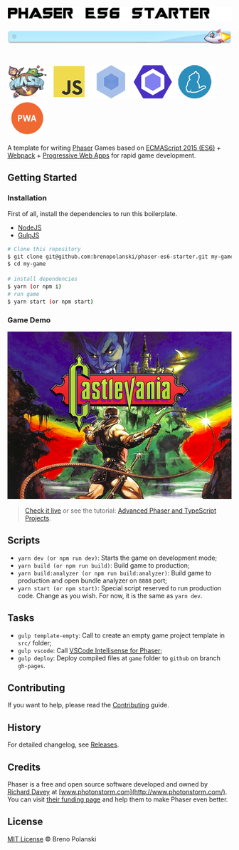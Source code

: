 <p align="center">
  <img src="https://raw.githubusercontent.com/brenopolanski/phaser-es6-starter/gh-assets/phaser-es6-starter.png">
</p>

![div](https://raw.githubusercontent.com/brenopolanski/phaser-es6-starter/gh-assets/div.png)

<br />

[![Phaser](https://raw.githubusercontent.com/brenopolanski/phaser-es6-starter/gh-assets/icon-phaser.png)](http://phaser.io/)
[![ES6](https://raw.githubusercontent.com/brenopolanski/phaser-es6-starter/gh-assets/icon-js.png)](https://www.ecma-international.org/ecma-262/6.0/)
[![Webpack](https://raw.githubusercontent.com/brenopolanski/phaser-es6-starter/gh-assets/icon-webpack.png)](https://webpack.github.io/)
[![ESLint](https://raw.githubusercontent.com/brenopolanski/phaser-es6-starter/gh-assets/icon-eslint.png)](http://eslint.org/)
[![Yarn](https://raw.githubusercontent.com/brenopolanski/phaser-es6-starter/gh-assets/icon-yarn.png)](https://yarnpkg.com/)
[![PWA](https://raw.githubusercontent.com/brenopolanski/phaser-es6-starter/gh-assets/icon-pwa.png)](https://developers.google.com/web/progressive-web-apps/)

A template for writing [Phaser](http://phaser.io/) Games based on [ECMAScript 2015 (ES6)](https://www.ecma-international.org/ecma-262/6.0/) + [Webpack](https://webpack.github.io/) + [Progressive Web Apps](https://developers.google.com/web/progressive-web-apps/) for rapid game development.

## Getting Started

### Installation

First of all, install the dependencies to run this boilerplate.

- [NodeJS](http://nodejs.org/)
- [GulpJS](http://gulpjs.com/)

```sh
# Clone this repository
$ git clone git@github.com:brenopolanski/phaser-es6-starter.git my-game
$ cd my-game

# install dependencies
$ yarn (or npm i)
# run game
$ yarn start (or npm start)
```

### Game Demo

[![game-demo](https://raw.githubusercontent.com/brenopolanski/phaser-es6-starter/gh-assets/game-demo.png)](http://brenopolanski.com/phaser-es6-starter/)

> [Check it live](http://brenopolanski.com/phaser-es6-starter/) or see the tutorial: [Advanced Phaser and TypeScript Projects](http://www.photonstorm.com/phaser/advanced-phaser-and-typescript-projects).

## Scripts

- `yarn dev (or npm run dev)`: Starts the game on development mode;
- `yarn build (or npm run build)`: Build game to production;
- `yarn build:analyzer (or npm run build:analyzer)`: Build game to production and open bundle analyzer on `8888` port;
- `yarn start (or npm start)`: Special script reserved to run production code. Change as you wish. For now, it is the same as `yarn dev`.

## Tasks

- `gulp template-empty`: Call to create an empty game project template in `src/` folder;
- `gulp vscode`: Call [VSCode Intellisense for Phaser](http://www.html5gamedevs.com/topic/27418-visual-studio-code-intellisense-for-phaserjs/);
- `gulp deploy`: Deploy compiled files at `game` folder to `github` on branch `gh-pages`.

## Contributing

If you want to help, please read the [Contributing](https://github.com/brenopolanski/phaser-es6-starter/blob/master/CONTRIBUTING.md) guide.

## History

For detailed changelog, see [Releases](https://github.com/brenopolanski/phaser-es6-starter/releases).

## Credits

Phaser is a free and open source software developed and owned by [Richard Davey](https://github.com/photonstorm) at [www.photonstorm.com](http://www.photonstorm.com/). You can visit [their funding page](http://phaser.io/community/donate) and help them to make Phaser even better.

## License

[MIT License](http://brenopolanski.mit-license.org/) © Breno Polanski
